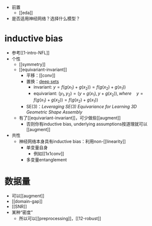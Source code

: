 - 前置
  - [[eda]]
- 是否适用神经网络？选择什么模型？
# inductive bias
- 参考[[1-intro-NFL]]
- 个性
  - [[symmetry]]
  - [[equivariant-invariant]]
    - 平移：[[conv]]
    - 置换：[deep sets](https://zhuanlan.zhihu.com/p/612736617)
      - invariant: $y = f(g(x_1)+g(x_2))=f(g(x_2)+g(x_1))$
      - equivariant: $(y_1,y_2) = (y+g(x_1),y+g(x_2)), where \quad y = f(g(x_1)+g(x_2))=f(g(x_2)+g(x_1))$
    - SE(3)：*Leveraging SE(3) Equivariance for Learning 3D Geometric Shape Assembly*
  - 有了[[equivariant-invariant]]，可少做些[[augment]]
    - 否则你有inductive bias, underlying assumptions按道理就可以[[augment]]
- 共性
  - 神经网络本身具有inductive bias：利用non-[[linearity]]
    - 单变量自身
      - 例如[[1x1conv]]
    - 多变量entanglement
# 数据量
- 可以[[augment]]
- [[domain-gap]]
- [[SNR]]
- 某种“密度”
  - 所以可以[[preprocessing]]，[[12-robust]]
